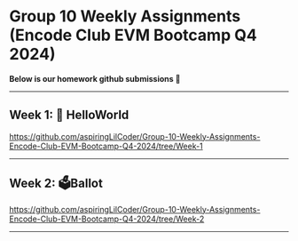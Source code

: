 # Group 10 Weekly Assignments (Encode Club EVM Bootcamp Q4 2024)

**Below is our homework github submissions 🚀**

---

## Week 1: 👋 HelloWorld

<https://github.com/aspiringLilCoder/Group-10-Weekly-Assignments-Encode-Club-EVM-Bootcamp-Q4-2024/tree/Week-1>

---

## Week 2: 🗳️Ballot

<https://github.com/aspiringLilCoder/Group-10-Weekly-Assignments-Encode-Club-EVM-Bootcamp-Q4-2024/tree/Week-2>

---
